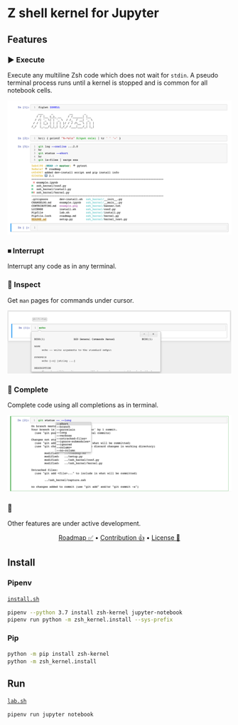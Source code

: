 # Z shell kernel for Jupyter

## Features

### ▶️ Execute
Execute any multiline Zsh code which does not wait for `stdin`.
A pseudo terminal process runs until a kernel is stopped and is common
for all notebook cells.

![Execution screenshot](misc/example.png)

### ⏹ Interrupt
Interrupt any code as in any terminal.

### 🔎 Inspect
Get `man` pages for commands under cursor.

![Inspection screenshot](misc/inspection.png)

### 🧰 Complete
Complete code using all completions as in terminal.

![Completion screenshot](misc/completion.png)

### 🔮
Other features are under active development.  
<p align=center>
<a href=roadmap.md>Roadmap ✅</a>
•
<a href=CONTRIBUTING.md>Contribution 👍</a>
•
<a href=LICENSE>License 🤝</a>
</p>

## Install

### Pipenv
[`install.sh`](misc/install.sh)
```sh
pipenv --python 3.7 install zsh-kernel jupyter-notebook
pipenv run python -m zsh_kernel.install --sys-prefix
```

### Pip
```sh
python -m pip install zsh-kernel
python -m zsh_kernel.install
```

## Run
[`lab.sh`](misc/lab.sh)
```sh
pipenv run jupyter notebook
```
